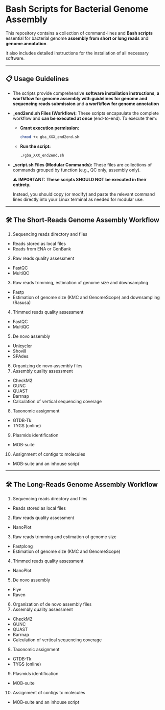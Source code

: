 # Bash Scripts for Bacterial Genome Assembly

This repository contains a collection of command-lines and **Bash scripts** essential for bacterial genome **assembly from short or long reads** and **genome annotation**.

It also includes detailed instructions for the installation of all necessary software.

---

## 📋 Usage Guidelines

* The scripts provide comprehensive **software installation instructions**, **a worfkflow for genome assembly with guidelines for genome and sequencing reads submission** and **a worfkflow for genome annotation**

* **_end2end.sh Files (Workflow):** These scripts encapsulate the complete workflow and **can be executed at once** (end-to-end). To execute them:
    
    * **Grant execution permission:**
        ```bash
        chmod +x gba_XXX_end2end.sh
        ```
    * **Run the script:**
        ```bash
        ./gba_XXX_end2end.sh
        ```

* **_script.sh Files (Modular Commands):** These files are collections of commands grouped by function (e.g., QC only, assembly only).

    **⚠️ IMPORTANT: These scripts SHOULD NOT be executed in their entirety.**

    Instead, you should copy (or modify) and paste the relevant command lines directly into your Linux terminal as needed for modular use.

---

## 🛠️ The Short-Reads Genome Assembly Workflow

1) Sequencing reads directory and files
* Reads stored as local files
* Reads from ENA or GenBank
2) Raw reads quality assessment
* FastQC
* MultiQC
3) Raw reads trimming, estimation of genome size and downsampling
* Fastp
* Estimation of genome size (KMC and GenomeScope) and downsampling (Rasusa)
4) Trimmed reads quality assessment
* FastQC
* MultiQC
5) De novo assembly
* Unicycler
* Shovill
* SPAdes
6) Organizing de novo assembly files
7) Assembly quality assessment
* CheckM2
* GUNC
* QUAST
* Barrnap
* Calculation of vertical sequencing coverage
8) Taxonomic assignment
* GTDB-Tk
* TYGS (online)
9) Plasmids identification
* MOB-suite 
10) Assignment of contigs to molecules
* MOB-suite and an inhouse script

---

## 🛠️ The Long-Reads Genome Assembly Workflow

1) Sequencing reads directory and files
* Reads stored as local files
2) Raw reads quality assessment
* NanoPlot
3) Raw reads trimming and estimation of genome size
* Fastplong
* Estimation of genome size (KMC and GenomeScope)
4) Trimmed reads quality assessment
* NanoPlot
5) De novo assembly
* Flye
* Raven
6) Organization of de novo assembly files
7) Assembly quality assessment
* CheckM2
* GUNC
* QUAST
* Barrnap
* Calculation of vertical sequencing coverage
8) Taxonomic assignment
* GTDB-Tk
* TYGS (online)
9) Plasmids identification
* MOB-suite 
10) Assignment of contigs to molecules
* MOB-suite and an inhouse script

